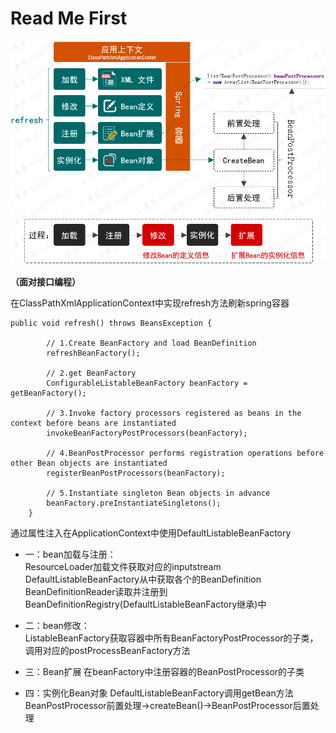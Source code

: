 # Read Me First

![img.png](img.png)

**（面对接口编程）**

在ClassPathXmlApplicationContext中实现refresh方法刷新spring容器

```
public void refresh() throws BeansException {

        // 1.Create BeanFactory and load BeanDefinition
        refreshBeanFactory();

        // 2.get BeanFactory
        ConfigurableListableBeanFactory beanFactory = getBeanFactory();

        // 3.Invoke factory processors registered as beans in the context before beans are instantiated
        invokeBeanFactoryPostProcessors(beanFactory);

        // 4.BeanPostProcessor performs registration operations before other Bean objects are instantiated
        registerBeanPostProcessors(beanFactory);

        // 5.Instantiate singleton Bean objects in advance
        beanFactory.preInstantiateSingletons();
    }
```
通过属性注入在ApplicationContext中使用DefaultListableBeanFactory

- 一：bean加载与注册：  
  ResourceLoader加载文件获取对应的inputstream
  DefaultListableBeanFactory从中获取各个的BeanDefinition 
  BeanDefinitionReader读取并注册到BeanDefinitionRegistry(DefaultListableBeanFactory继承)中

- 二：bean修改：  
  ListableBeanFactory获取容器中所有BeanFactoryPostProcessor的子类，调用对应的postProcessBeanFactory方法
  
- 三：Bean扩展 
  在beanFactory中注册容器的BeanPostProcessor的子类
  
- 四：实例化Bean对象 
  DefaultListableBeanFactory调用getBean方法
  BeanPostProcessor前置处理->createBean()->BeanPostProcessor后置处理




